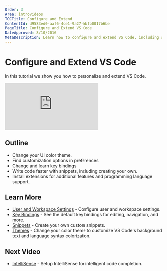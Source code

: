 ```yaml
---
Order: 3
Area: introvideos
TOCTitle: Configure and Extend
ContentId: d9583ed0-aaf6-4ce1-9a27-bbfb0017b6be
PageTitle: Configure and Extend VS Code
DateApproved: 8/10/2016
MetaDescription: Learn how to configure and extend VS Code, including settings, keybindings, snippets and extensions.  
---
```


# Configure and Extend VS Code

In this tutorial we show you how to personalize and extend VS Code. 

<iframe src="https://www.youtube.com/embed/BzLawuxe3nk?rel=0&amp;disablekb=0&amp;modestbranding=1&amp;showinfo=0" frameborder="0" allowfullscreen></iframe>

## Outline

* Change your UI color theme. 
* Find customization options in preferences
* Change and learn key bindings
* Write code faster with snippets, including creating your own. 
* Install extensions for additional features and programming language support. 

## Learn More

* [User and Workspace Settings](/docs/customization/userandworkspace) - Configure user and workspace settings. 
* [Key Bindings](/docs/customization/keybindings) - See the default key bindings for editing, navigation, and more. 
* [Snippets](/docs/customization/snippets) - Create your own custom snippets. 
* [Themes](/docs/customization/themes) - Change your color theme to customize VS Code's background text and language syntax colorization. 

## Next Video

* [IntelliSense](/docs/introvideos/intellisense) - Setup IntelliSense for intelligent code completion. 